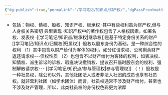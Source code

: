 ```yaml
---
{"dg-publish":true,"permalink":"/学习笔记/知识点/财产权/","dgPassFrontmatter":true,"noteIcon":""}
---
```


- 包括：物权、债权、股权、知识产权、继承权
·其中有些权利虽为财产权,但与人身权关系密切
典型表现
·知识产权中的著作权包含了人格权因素，如署名权、发表权
·[[学习笔记/知识点/继承权\|继承权]]是基于特定身份关系的财产[[学习笔记/知识点/归属权\|归属权]]
·股权以股东身份为基础，是一种综合性的权利
（1）其中包含以财产给付为客体的权利，如分红请求权、公司剩余财产返还请求权---债权性质
（2）也包含不以财产给付为客体的权利，如表决权、知情权、派生诉讼的诉权、瑕疵决议撤销权、提议召开临时股东会的权利、强制解散请求权--- [[学习笔记/知识点/参与管理权\|参与管理权]]
（！）股权是一种社员权，除公司以外，其他社团法人或者非法人社团的成员也享有社员权。就非营利社团（如学术团体）而言，社员权通常不涉及财产给付，甚至也不涉及财产管理，所以，此类社员权的身份权色彩更为浓厚